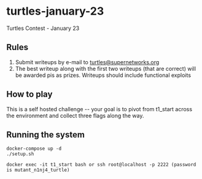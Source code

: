 # turtles-january-23
Turtles Contest - January 23

## Rules 
1. Submit writeups by e-mail to turtles@supernetworks.org
2. The best writeup along with the first two writeups (that are correct) will be awarded pis as prizes. Writeups should include functional exploits

## How to play

This is a self hosted challenge -- your goal is to pivot from t1_start across the environment and collect three flags along the way. 

## Running the system
```
docker-compose up -d
./setup.sh

docker exec -it t1_start bash or ssh root@localhost -p 2222 (password is mutant_n1nj4_turtle)
```

